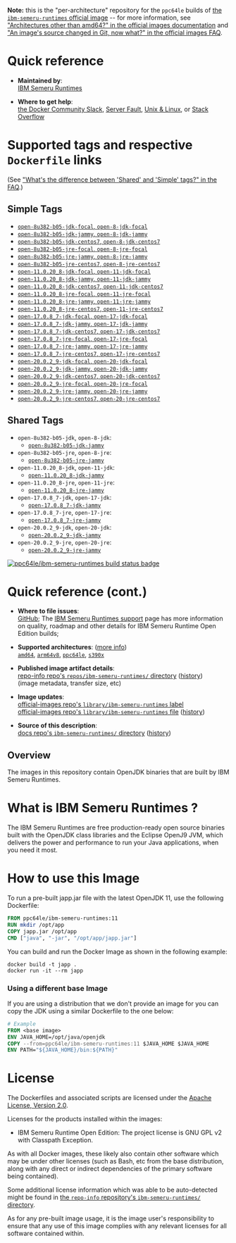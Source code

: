 <!--

********************************************************************************

WARNING:

    DO NOT EDIT "ibm-semeru-runtimes/README.md"

    IT IS AUTO-GENERATED

    (from the other files in "ibm-semeru-runtimes/" combined with a set of templates)

********************************************************************************

-->

**Note:** this is the "per-architecture" repository for the `ppc64le` builds of [the `ibm-semeru-runtimes` official image](https://hub.docker.com/_/ibm-semeru-runtimes) -- for more information, see ["Architectures other than amd64?" in the official images documentation](https://github.com/docker-library/official-images#architectures-other-than-amd64) and ["An image's source changed in Git, now what?" in the official images FAQ](https://github.com/docker-library/faq#an-images-source-changed-in-git-now-what).

# Quick reference

-	**Maintained by**:  
	[IBM Semeru Runtimes](https://github.com/ibmruntimes/semeru-containers)

-	**Where to get help**:  
	[the Docker Community Slack](https://dockr.ly/comm-slack), [Server Fault](https://serverfault.com/help/on-topic), [Unix & Linux](https://unix.stackexchange.com/help/on-topic), or [Stack Overflow](https://stackoverflow.com/help/on-topic)

# Supported tags and respective `Dockerfile` links

(See ["What's the difference between 'Shared' and 'Simple' tags?" in the FAQ](https://github.com/docker-library/faq#whats-the-difference-between-shared-and-simple-tags).)

## Simple Tags

-	[`open-8u382-b05-jdk-focal`, `open-8-jdk-focal`](https://github.com/ibmruntimes/semeru-containers/blob/fb3c496391b231595e921c4d3b5fcec948e025c4/8/jdk/ubuntu/focal/Dockerfile.open.releases.full)
-	[`open-8u382-b05-jdk-jammy`, `open-8-jdk-jammy`](https://github.com/ibmruntimes/semeru-containers/blob/fb3c496391b231595e921c4d3b5fcec948e025c4/8/jdk/ubuntu/jammy/Dockerfile.open.releases.full)
-	[`open-8u382-b05-jdk-centos7`, `open-8-jdk-centos7`](https://github.com/ibmruntimes/semeru-containers/blob/fb3c496391b231595e921c4d3b5fcec948e025c4/8/jdk/centos/Dockerfile.open.releases.full)
-	[`open-8u382-b05-jre-focal`, `open-8-jre-focal`](https://github.com/ibmruntimes/semeru-containers/blob/fb3c496391b231595e921c4d3b5fcec948e025c4/8/jre/ubuntu/focal/Dockerfile.open.releases.full)
-	[`open-8u382-b05-jre-jammy`, `open-8-jre-jammy`](https://github.com/ibmruntimes/semeru-containers/blob/fb3c496391b231595e921c4d3b5fcec948e025c4/8/jre/ubuntu/jammy/Dockerfile.open.releases.full)
-	[`open-8u382-b05-jre-centos7`, `open-8-jre-centos7`](https://github.com/ibmruntimes/semeru-containers/blob/fb3c496391b231595e921c4d3b5fcec948e025c4/8/jre/centos/Dockerfile.open.releases.full)
-	[`open-11.0.20_8-jdk-focal`, `open-11-jdk-focal`](https://github.com/ibmruntimes/semeru-containers/blob/fb3c496391b231595e921c4d3b5fcec948e025c4/11/jdk/ubuntu/focal/Dockerfile.open.releases.full)
-	[`open-11.0.20_8-jdk-jammy`, `open-11-jdk-jammy`](https://github.com/ibmruntimes/semeru-containers/blob/fb3c496391b231595e921c4d3b5fcec948e025c4/11/jdk/ubuntu/jammy/Dockerfile.open.releases.full)
-	[`open-11.0.20_8-jdk-centos7`, `open-11-jdk-centos7`](https://github.com/ibmruntimes/semeru-containers/blob/fb3c496391b231595e921c4d3b5fcec948e025c4/11/jdk/centos/Dockerfile.open.releases.full)
-	[`open-11.0.20_8-jre-focal`, `open-11-jre-focal`](https://github.com/ibmruntimes/semeru-containers/blob/fb3c496391b231595e921c4d3b5fcec948e025c4/11/jre/ubuntu/focal/Dockerfile.open.releases.full)
-	[`open-11.0.20_8-jre-jammy`, `open-11-jre-jammy`](https://github.com/ibmruntimes/semeru-containers/blob/fb3c496391b231595e921c4d3b5fcec948e025c4/11/jre/ubuntu/jammy/Dockerfile.open.releases.full)
-	[`open-11.0.20_8-jre-centos7`, `open-11-jre-centos7`](https://github.com/ibmruntimes/semeru-containers/blob/fb3c496391b231595e921c4d3b5fcec948e025c4/11/jre/centos/Dockerfile.open.releases.full)
-	[`open-17.0.8_7-jdk-focal`, `open-17-jdk-focal`](https://github.com/ibmruntimes/semeru-containers/blob/fb3c496391b231595e921c4d3b5fcec948e025c4/17/jdk/ubuntu/focal/Dockerfile.open.releases.full)
-	[`open-17.0.8_7-jdk-jammy`, `open-17-jdk-jammy`](https://github.com/ibmruntimes/semeru-containers/blob/fb3c496391b231595e921c4d3b5fcec948e025c4/17/jdk/ubuntu/jammy/Dockerfile.open.releases.full)
-	[`open-17.0.8_7-jdk-centos7`, `open-17-jdk-centos7`](https://github.com/ibmruntimes/semeru-containers/blob/fb3c496391b231595e921c4d3b5fcec948e025c4/17/jdk/centos/Dockerfile.open.releases.full)
-	[`open-17.0.8_7-jre-focal`, `open-17-jre-focal`](https://github.com/ibmruntimes/semeru-containers/blob/fb3c496391b231595e921c4d3b5fcec948e025c4/17/jre/ubuntu/focal/Dockerfile.open.releases.full)
-	[`open-17.0.8_7-jre-jammy`, `open-17-jre-jammy`](https://github.com/ibmruntimes/semeru-containers/blob/fb3c496391b231595e921c4d3b5fcec948e025c4/17/jre/ubuntu/jammy/Dockerfile.open.releases.full)
-	[`open-17.0.8_7-jre-centos7`, `open-17-jre-centos7`](https://github.com/ibmruntimes/semeru-containers/blob/fb3c496391b231595e921c4d3b5fcec948e025c4/17/jre/centos/Dockerfile.open.releases.full)
-	[`open-20.0.2_9-jdk-focal`, `open-20-jdk-focal`](https://github.com/ibmruntimes/semeru-containers/blob/fb3c496391b231595e921c4d3b5fcec948e025c4/20/jdk/ubuntu/focal/Dockerfile.open.releases.full)
-	[`open-20.0.2_9-jdk-jammy`, `open-20-jdk-jammy`](https://github.com/ibmruntimes/semeru-containers/blob/fb3c496391b231595e921c4d3b5fcec948e025c4/20/jdk/ubuntu/jammy/Dockerfile.open.releases.full)
-	[`open-20.0.2_9-jdk-centos7`, `open-20-jdk-centos7`](https://github.com/ibmruntimes/semeru-containers/blob/fb3c496391b231595e921c4d3b5fcec948e025c4/20/jdk/centos/Dockerfile.open.releases.full)
-	[`open-20.0.2_9-jre-focal`, `open-20-jre-focal`](https://github.com/ibmruntimes/semeru-containers/blob/fb3c496391b231595e921c4d3b5fcec948e025c4/20/jre/ubuntu/focal/Dockerfile.open.releases.full)
-	[`open-20.0.2_9-jre-jammy`, `open-20-jre-jammy`](https://github.com/ibmruntimes/semeru-containers/blob/fb3c496391b231595e921c4d3b5fcec948e025c4/20/jre/ubuntu/jammy/Dockerfile.open.releases.full)
-	[`open-20.0.2_9-jre-centos7`, `open-20-jre-centos7`](https://github.com/ibmruntimes/semeru-containers/blob/fb3c496391b231595e921c4d3b5fcec948e025c4/20/jre/centos/Dockerfile.open.releases.full)

## Shared Tags

-	`open-8u382-b05-jdk`, `open-8-jdk`:
	-	[`open-8u382-b05-jdk-jammy`](https://github.com/ibmruntimes/semeru-containers/blob/fb3c496391b231595e921c4d3b5fcec948e025c4/8/jdk/ubuntu/jammy/Dockerfile.open.releases.full)
-	`open-8u382-b05-jre`, `open-8-jre`:
	-	[`open-8u382-b05-jre-jammy`](https://github.com/ibmruntimes/semeru-containers/blob/fb3c496391b231595e921c4d3b5fcec948e025c4/8/jre/ubuntu/jammy/Dockerfile.open.releases.full)
-	`open-11.0.20_8-jdk`, `open-11-jdk`:
	-	[`open-11.0.20_8-jdk-jammy`](https://github.com/ibmruntimes/semeru-containers/blob/fb3c496391b231595e921c4d3b5fcec948e025c4/11/jdk/ubuntu/jammy/Dockerfile.open.releases.full)
-	`open-11.0.20_8-jre`, `open-11-jre`:
	-	[`open-11.0.20_8-jre-jammy`](https://github.com/ibmruntimes/semeru-containers/blob/fb3c496391b231595e921c4d3b5fcec948e025c4/11/jre/ubuntu/jammy/Dockerfile.open.releases.full)
-	`open-17.0.8_7-jdk`, `open-17-jdk`:
	-	[`open-17.0.8_7-jdk-jammy`](https://github.com/ibmruntimes/semeru-containers/blob/fb3c496391b231595e921c4d3b5fcec948e025c4/17/jdk/ubuntu/jammy/Dockerfile.open.releases.full)
-	`open-17.0.8_7-jre`, `open-17-jre`:
	-	[`open-17.0.8_7-jre-jammy`](https://github.com/ibmruntimes/semeru-containers/blob/fb3c496391b231595e921c4d3b5fcec948e025c4/17/jre/ubuntu/jammy/Dockerfile.open.releases.full)
-	`open-20.0.2_9-jdk`, `open-20-jdk`:
	-	[`open-20.0.2_9-jdk-jammy`](https://github.com/ibmruntimes/semeru-containers/blob/fb3c496391b231595e921c4d3b5fcec948e025c4/20/jdk/ubuntu/jammy/Dockerfile.open.releases.full)
-	`open-20.0.2_9-jre`, `open-20-jre`:
	-	[`open-20.0.2_9-jre-jammy`](https://github.com/ibmruntimes/semeru-containers/blob/fb3c496391b231595e921c4d3b5fcec948e025c4/20/jre/ubuntu/jammy/Dockerfile.open.releases.full)

[![ppc64le/ibm-semeru-runtimes build status badge](https://img.shields.io/jenkins/s/https/doi-janky.infosiftr.net/job/multiarch/job/ppc64le/job/ibm-semeru-runtimes.svg?label=ppc64le/ibm-semeru-runtimes%20%20build%20job)](https://doi-janky.infosiftr.net/job/multiarch/job/ppc64le/job/ibm-semeru-runtimes/)

# Quick reference (cont.)

-	**Where to file issues**:  
	[GitHub](https://github.com/ibmruntimes/Semeru-Runtimes/issues); The [IBM Semeru Runtimes support](https://ibm.com/semeru-runtimes) page has more information on quality, roadmap and other details for IBM Semeru Runtime Open Edition builds;

-	**Supported architectures**: ([more info](https://github.com/docker-library/official-images#architectures-other-than-amd64))  
	[`amd64`](https://hub.docker.com/r/amd64/ibm-semeru-runtimes/), [`arm64v8`](https://hub.docker.com/r/arm64v8/ibm-semeru-runtimes/), [`ppc64le`](https://hub.docker.com/r/ppc64le/ibm-semeru-runtimes/), [`s390x`](https://hub.docker.com/r/s390x/ibm-semeru-runtimes/)

-	**Published image artifact details**:  
	[repo-info repo's `repos/ibm-semeru-runtimes/` directory](https://github.com/docker-library/repo-info/blob/master/repos/ibm-semeru-runtimes) ([history](https://github.com/docker-library/repo-info/commits/master/repos/ibm-semeru-runtimes))  
	(image metadata, transfer size, etc)

-	**Image updates**:  
	[official-images repo's `library/ibm-semeru-runtimes` label](https://github.com/docker-library/official-images/issues?q=label%3Alibrary%2Fibm-semeru-runtimes)  
	[official-images repo's `library/ibm-semeru-runtimes` file](https://github.com/docker-library/official-images/blob/master/library/ibm-semeru-runtimes) ([history](https://github.com/docker-library/official-images/commits/master/library/ibm-semeru-runtimes))

-	**Source of this description**:  
	[docs repo's `ibm-semeru-runtimes/` directory](https://github.com/docker-library/docs/tree/master/ibm-semeru-runtimes) ([history](https://github.com/docker-library/docs/commits/master/ibm-semeru-runtimes))

## Overview

The images in this repository contain OpenJDK binaries that are built by IBM Semeru Runtimes.

# What is IBM Semeru Runtimes ?

The IBM Semeru Runtimes are free production-ready open source binaries built with the OpenJDK class libraries and the Eclipse OpenJ9 JVM, which delivers the power and performance to run your Java applications, when you need it most.

# How to use this Image

To run a pre-built japp.jar file with the latest OpenJDK 11, use the following Dockerfile:

```dockerfile
FROM ppc64le/ibm-semeru-runtimes:11
RUN mkdir /opt/app
COPY japp.jar /opt/app
CMD ["java", "-jar", "/opt/app/japp.jar"]
```

You can build and run the Docker Image as shown in the following example:

```console
docker build -t japp .
docker run -it --rm japp
```

### Using a different base Image

If you are using a distribution that we don't provide an image for you can copy the JDK using a similar Dockerfile to the one below:

```dockerfile
# Example
FROM <base image>
ENV JAVA_HOME=/opt/java/openjdk
COPY --from=ppc64le/ibm-semeru-runtimes:11 $JAVA_HOME $JAVA_HOME
ENV PATH="${JAVA_HOME}/bin:${PATH}"
```

# License

The Dockerfiles and associated scripts are licensed under the [Apache License, Version 2.0](http://www.apache.org/licenses/LICENSE-2.0.html).

Licenses for the products installed within the images:

-	IBM Semeru Runtime Open Edition: The project license is GNU GPL v2 with Classpath Exception.

As with all Docker images, these likely also contain other software which may be under other licenses (such as Bash, etc from the base distribution, along with any direct or indirect dependencies of the primary software being contained).

Some additional license information which was able to be auto-detected might be found in [the `repo-info` repository's `ibm-semeru-runtimes/` directory](https://github.com/docker-library/repo-info/tree/master/repos/ibm-semeru-runtimes).

As for any pre-built image usage, it is the image user's responsibility to ensure that any use of this image complies with any relevant licenses for all software contained within.

